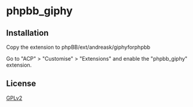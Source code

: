 # phpbb_giphy

## Installation

Copy the extension to phpBB/ext/andreask/giphyforphpbb

Go to "ACP" > "Customise" > "Extensions" and enable the "phpbb_giphy" extension.

## License

[GPLv2](license.txt)
